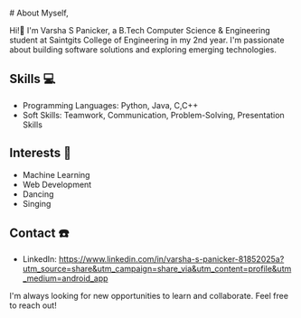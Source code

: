 <div><br class="Apple-interchange-newline"># About Myself,

Hi!👋 I'm Varsha S Panicker, a B.Tech Computer Science & Engineering student at Saintgits College of Engineering in my 2nd year. I'm passionate about building software solutions and exploring emerging technologies.

## Skills 💻

* Programming Languages: Python, Java, C,C++
* Soft Skills: Teamwork, Communication, Problem-Solving, Presentation Skills

## Interests 🎇

* Machine Learning
* Web Development
* Dancing
* Singing

## Contact ☎️

* LinkedIn: https://www.linkedin.com/in/varsha-s-panicker-81852025a?utm_source=share&utm_campaign=share_via&utm_content=profile&utm_medium=android_app

I'm always looking for new opportunities to learn and collaborate. Feel free to reach out!</div>
